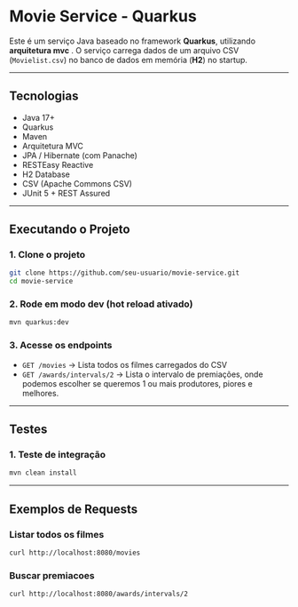 # Movie Service - Quarkus

Este é um serviço Java baseado no framework **Quarkus**, utilizando **arquitetura mvc** . O serviço carrega dados de um arquivo CSV (`Movielist.csv`) no banco de dados em memória (**H2**) no startup.

---

## Tecnologias

- Java 17+
- Quarkus
- Maven
- Arquitetura MVC
- JPA / Hibernate (com Panache)
- RESTEasy Reactive
- H2 Database
- CSV (Apache Commons CSV)
- JUnit 5 + REST Assured

---

## Executando o Projeto

### 1. Clone o projeto

```bash
git clone https://github.com/seu-usuario/movie-service.git
cd movie-service
```

### 2. Rode em modo dev (hot reload ativado)

```bash
mvn quarkus:dev
```

### 3. Acesse os endpoints

- `GET /movies` → Lista todos os filmes carregados do CSV
- `GET /awards/intervals/2` → Lista o intervalo de premiações, onde podemos escolher se queremos 1 ou mais produtores, piores e melhores.

---

## Testes

### 1. Teste de integração

```bash
mvn clean install
```
---

##  Exemplos de Requests

###  Listar todos os filmes

```bash
curl http://localhost:8080/movies
```

### Buscar premiacoes

```bash
curl http://localhost:8080/awards/intervals/2
```
